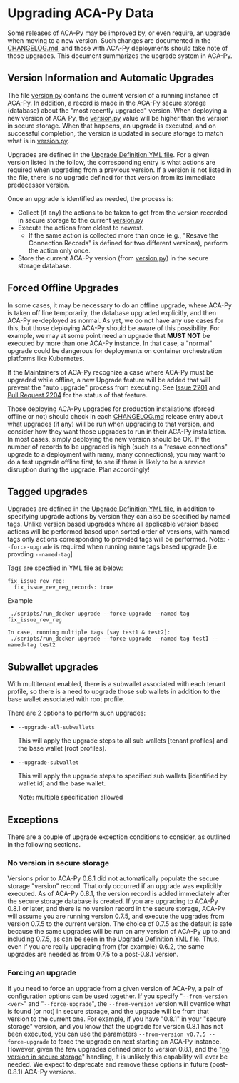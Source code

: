 # Upgrading ACA-Py Data

Some releases of ACA-Py may be improved by, or even require, an upgrade when
moving to a new version. Such changes are documented in the [CHANGELOG.md],
and those with ACA-Py deployments should take note of those upgrades. This
document summarizes the upgrade system in ACA-Py.

## Version Information and Automatic Upgrades

The file [version.py] contains the current version of a running instance of
ACA-Py. In addition, a record is made in the ACA-Py secure storage (database)
about the "most recently upgraded" version. When deploying a new version of
ACA-Py, the [version.py] value will be higher than the version in
secure storage. When that happens, an upgrade is executed, and on successful
completion, the version is updated in secure storage to match what is
in [version.py].

Upgrades are defined in the [Upgrade Definition YML file]. For a given
version listed in the follow, the corresponding entry is what actions are
required when upgrading from a previous version. If a version is not listed
in the file, there is no upgrade defined for that version from its immediate
predecessor version.

Once an upgrade is identified as needed, the process is:

- Collect (if any) the actions to be taken to get from the version recorded in
secure storage to the current [version.py]
- Execute the actions from oldest to newest.
    - If the same action is collected more than once (e.g., "Resave the
Connection Records" is defined for two different versions), perform the action
only once.
- Store the current ACA-Py version (from [version.py]) in the secure storage
  database.

## Forced Offline Upgrades

In some cases, it may be necessary to do an offline upgrade, where ACA-Py is
taken off line temporarily, the database upgraded explicitly, and then
ACA-Py re-deployed as normal. As yet, we do not have any use cases for this, but
those deploying ACA-Py should be aware of this possibility. For example,
we may at some point need an upgrade that **MUST NOT** be executed by more
than one ACA-Py instance. In that case, a "normal" upgrade could be dangerous
for deployments on container orchestration platforms like Kubernetes.

If the Maintainers of ACA-Py recognize a case where ACA-Py must be upgraded
while offline, a new Upgrade feature will be added that will prevent the "auto
upgrade" process from executing. See [Issue 2201] and [Pull Request 2204] for
the status of that feature.

[Issue 2201]: https://github.com/hyperledger/aries-cloudagent-python/issues/2201
[Pull Request 2204]: https://github.com/hyperledger/aries-cloudagent-python/pull/2204

Those deploying ACA-Py upgrades for production installations (forced offline or
not) should check in each [CHANGELOG.md] release entry about what upgrades (if
any) will be run when upgrading to that version, and consider how they want
those upgrades to run in their ACA-Py installation. In most cases, simply
deploying the new version should be OK. If the number of records to be upgraded
is high (such as a "resave connections" upgrade to a deployment with many, many
connections), you may want to do a test upgrade offline first, to see if there
is likely to be a service disruption during the upgrade. Plan accordingly!

## Tagged upgrades
Upgrades are defined in the [Upgrade Definition YML file], in addition to specifying upgrade actions by version they can also be specified by named tags. Unlike version based upgrades where all applicable version based actions will be performed based upon sorted order of versions, with named tags only actions corresponding to provided tags will be performed. Note: `--force-upgrade` is required when running name tags based upgrade [i.e. provding `--named-tag`]

Tags are specfied in YML file as below:
```
fix_issue_rev_reg:
  fix_issue_rev_reg_records: true
```

Example
```
 ./scripts/run_docker upgrade --force-upgrade --named-tag fix_issue_rev_reg

In case, running multiple tags [say test1 & test2]:
 ./scripts/run_docker upgrade --force-upgrade --named-tag test1 --named-tag test2
```

## Subwallet upgrades
With multitenant enabled, there is a subwallet associated with each tenant profile, so there is a need to upgrade those sub wallets in addition to the base wallet associated with root profile.

There are 2 options to perform such upgrades:
  - `--upgrade-all-subwallets`
    
    This will apply the upgrade steps to all sub wallets [tenant profiles] and the base wallet [root profiles].
    
  - `--upgrade-subwallet`

    This will apply the upgrade steps to specified sub wallets [identified by wallet id] and the base wallet.

    Note: multiple specification allowed

## Exceptions

There are a couple of upgrade exception conditions to consider, as outlined
in the following sections.

### No version in secure storage

Versions prior to ACA-Py 0.8.1 did not automatically populate the secure storage
"version" record. That only occurred if an upgrade was explicitly executed. As
of ACA-Py 0.8.1, the version record is added immediately after the secure
storage database is created. If you are upgrading to ACA-Py 0.8.1 or later, and
there is no version record in the secure storage, ACA-Py will assume you are
running version 0.7.5, and execute the upgrades from version 0.7.5 to the
current version. The choice of 0.7.5 as the default is safe because the same
upgrades will be run on any version of ACA-Py up to and including 0.7.5, as can
be seen in the [Upgrade Definition YML file]. Thus, even if you are really
upgrading from (for example) 0.6.2, the same upgrades are needed as from 0.7.5
to a post-0.8.1 version.

### Forcing an upgrade

If you need to force an upgrade from a given version of ACA-Py, a pair of
configuration options can be used together. If you specify "`--from-version
<ver>`" and "`--force-upgrade`", the `--from-version` version will override what
is found (or not) in secure storage, and the upgrade will be from that version
to the current one. For example, if you have "0.8.1" in your "secure storage"
version, and you know that the upgrade for version 0.8.1 has not been executed,
you can use the parameters `--from-version v0.7.5 --force-upgrade` to force the
upgrade on next starting an ACA-Py instance. However, given the few upgrades
defined prior to version 0.8.1, and the "[no version in secure
storage](#no-version-in-secure-storage)" handling, it is unlikely this
capability will ever be needed. We expect to deprecate and remove these
options in future (post-0.8.1) ACA-Py versions.

[CHANGELOG.md]: https://github.com/hyperledger/aries-cloudagent-python/blob/0.11.0/CHANGELOG.md
[version.py]: https://github.com/hyperledger/aries-cloudagent-python/blob/0.11.0/aries_cloudagent/version.py
[Upgrade Definition YML file]: https://github.com/hyperledger/aries-cloudagent-python/blob/0.11.0/aries_cloudagent/commands/default_version_upgrade_config.yml